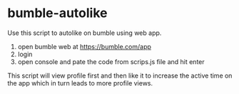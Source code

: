 # bumble-autolike
Use this script to autolike on bumble using web app.

1. open bumble web at https://bumble.com/app
2. login 
3. open console and pate the code from scrips.js file and hit enter

This script will view profile first and then like it to increase the active time on the app which in turn leads to more profile views. 
